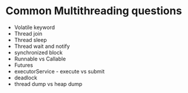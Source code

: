# Common Multithreading questions

* Volatile keyword
* Thread join
* Thread sleep
* Thread wait and notify
* synchronized block
* Runnable vs Callable
* Futures
* executorService - execute vs submit
* deadlock
* thread dump vs heap dump